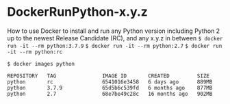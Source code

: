 # DockerRunPython-x.y.z
How to use Docker to install and run any Python version including Python 2 up to the newest Release Candidate (RC), and any x.y.z in between
```$ docker run -it --rm python:3.7.9```
```$ docker run -it --rm python:2.7```
```$ docker run -it --rm python:rc```

```$ docker images python```

```
REPOSITORY   TAG               IMAGE ID       CREATED         SIZE
python       rc                6541016e3458   6 days ago      889MB
python       3.7.9             65d5b6c539fd   6 months ago    877MB
python       2.7               68e7be49c28c   16 months ago   902MB
```

